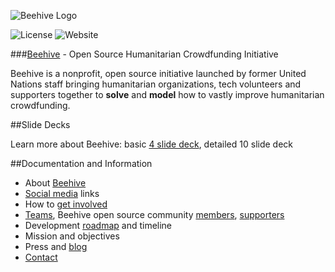 ![Beehive Logo](https://github.com/BeehiveNGO/Auxiliary/blob/master/beehivelogo.png)

![License](https://img.shields.io/apm/l/vim-mode.svg) ![Website](https://img.shields.io/website-up-down-green-red/http/shields.io.svg)

###[Beehive](http://beehivengo.github.io/Beehive/) - Open Source Humanitarian Crowdfunding Initiative

Beehive is a nonprofit, open source initiative launched by former United Nations staff bringing humanitarian organizations, tech volunteers and supporters together to **solve** and **model** how to vastly improve humanitarian crowdfunding.

##Slide Decks

Learn more about Beehive: basic [4 slide deck](https://github.com/BeehiveNGO/Beehive/blob/master/Four_Slide_Deck.md), detailed 10 slide deck

##Documentation and Information

* About [Beehive](https://github.com/BeehiveNGO/Beehive/wiki/Beehive)
* [Social media](https://github.com/BeehiveNGO/Beehive/wiki/Social-Media) links
* How to [get involved](https://github.com/BeehiveNGO/Beehive/wiki/Get-Involved)
* [Teams](https://github.com/BeehiveNGO/Teams), Beehive open source community [members](https://github.com/BeehiveNGO/Teams/blob/master/Community_Members.md), [supporters](https://github.com/BeehiveNGO/Teams/blob/master/Supporters.md)
* Development [roadmap](https://github.com/BeehiveNGO/Documentation/blob/master/developmentoverview.md) and timeline
* Mission and objectives
* Press and [blog]()
* [Contact](https://github.com/BeehiveNGO/Beehive/wiki/Contact)
